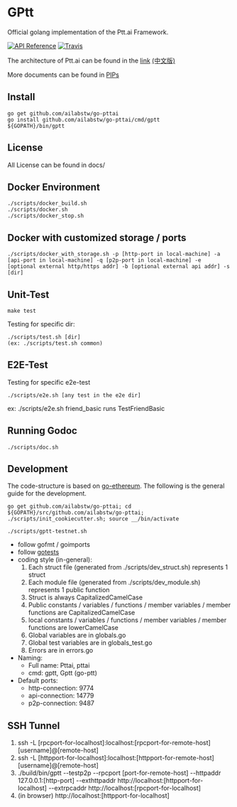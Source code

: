 GPtt
==========

Official golang implementation of the Ptt.ai Framework.

[![API Reference](https://godoc.org/github.com/ailabstw/go-pttai?status.png)](https://godoc.org/github.com/ailabstw/go-pttai)
[![Travis](https://travis-ci.org/ailabstw/go-pttai.svg?branch=master)](https://travis-ci.org/ailabstw/go-pttai)

The architecture of Ptt.ai can be found in the [link](https://docs.google.com/presentation/d/1q44LYz0i-iMxXMD9zfV9kqwah9UJGFOaQZxs0GvM5E4/edit#slide=id.p) [(中文版)](https://docs.google.com/presentation/d/1X6fGAElPtvsMK8Fys8VwSj9UPfNRkRRHDE0lQcUyK4Y/edit#slide=id.p)

More documents can be found in [PIPs](https://github.com/ailabstw/PIPs)

Install
-----

    go get github.com/ailabstw/go-pttai
    go install github.com/ailabstw/go-pttai/cmd/gptt
    ${GOPATH}/bin/gptt


License
-----

All License can be found in docs/


Docker Environment
-----

    ./scripts/docker_build.sh
    ./scripts/docker.sh
    ./scripts/docker_stop.sh


Docker with customized storage / ports
-----

    ./scripts/docker_with_storage.sh -p [http-port in local-machine] -a [api-port in local-machine] -q [p2p-port in local-machine] -e [optional external http/https addr] -b [optional external api addr] -s [dir]


Unit-Test
-----

    make test


Testing for specific dir:

    ./scripts/test.sh [dir]
    (ex: ./scripts/test.sh common)


E2E-Test
-----

Testing for specific e2e-test

    ./scripts/e2e.sh [any test in the e2e dir]

ex: ./scripts/e2e.sh friend_basic runs TestFriendBasic


Running Godoc
-----

    ./scripts/doc.sh


Development
-----
The code-structure is based on [go-ethereum](https://github.com/ethereum/go-ethereum). The following is the general guide for the development.

    go get github.com/ailabstw/go-pttai; cd ${GOPATH}/src/github.com/ailabstw/go-pttai; ./scripts/init_cookiecutter.sh; source __/bin/activate

    ./scripts/gptt-testnet.sh

* follow gofmt / goimports
* follow [gotests](https://github.com/cweill/gotests)
* coding style (in-general):
    1. Each struct file (generated from ./scripts/dev_struct.sh) represents 1 struct
    2. Each module file (generated from ./scripts/dev_module.sh) represents 1 public function
    3. Struct is always CapitalizedCamelCase
    4. Public constants / variables / functions / member variables / member functions are CapitalizedCamelCase
    5. local constants / variables / functions / member variables / member functions are lowerCamelCase
    6. Global variables are in globals.go
    7. Global test variables are in globals_test.go
    8. Errors are in errors.go
* Naming:
    * Full name: Pttai, pttai
    * cmd: gptt, Gptt (go-ptt)
* Default ports:
    * http-connection: 9774
    * api-connection: 14779
    * p2p-connection: 9487


SSH Tunnel
-----

1. ssh -L [rpcport-for-localhost]:localhost:[rpcport-for-remote-host] [username]@[remote-host]
2. ssh -L [httpport-for-localhost]:localhost:[httpport-for-remote-host] [username]@[remote-host]
3. ./build/bin/gptt --testp2p --rpcport [port-for-remote-host] --httpaddr 127.0.0.1:[http-port] --exthttpaddr http://localhost:[httpport-for-localhost] --extrpcaddr http://localhost:[rpcport-for-localhost]
4. (in browser) http://localhost:[httpport-for-localhost]